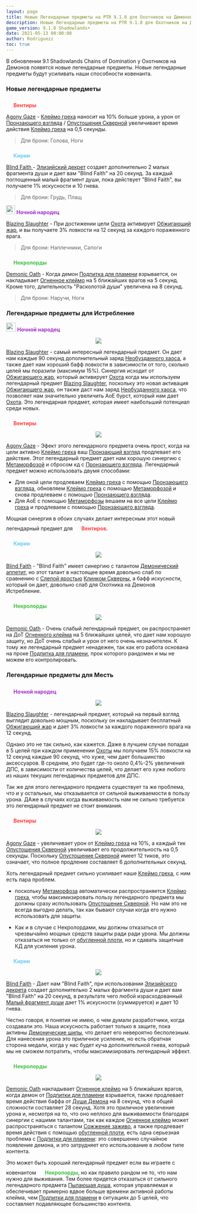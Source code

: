 ```yaml
---
layout: page
title: Новые Легендарные предметы на PTR 9.1.0 для Охотников на Демонов
description: Новые Легендарные предметы на PTR 9.1.0 для Охотников на Демонов Shadowlands
game_version: 9.1.0 Shadowlands•
date: 2021-05-13 00:00:00 
author: Rodriguezz
toc: true
---
```


В обновлении 9.1 Shadowlands Chains of Domination у Охотников на Демонов появятся новые легендарные предметы. 
Новые легендарные предметы будут усиливать наши способности ковенанта.

### Новые легендарные предметы

<span style="color:#ff4040;font-size:1em;"><img src="{{ site.url }}/assets/img/guide/havoc/venthyr.png" width="16" height="24"> <b>Вентиры</b></span>

[Agony Gaze](https://ptr.wowhead.com/spell=355886/agony-gaze) - [Клеймо греха](https://ru.wowhead.com/spell=317009/sinful-brand) наносит на 10% больше урона, а урон от 
[Пронзающего взгляда](https://ru.wowhead.com/spell=198013) / [Опустошения Скверной](https://ru.wowhead.com/spell=212084) увеличивает время действия [Клеймо греха](https://ru.wowhead.com/spell=317009/sinful-brand) на 0,5 секунды.

> Для брони: Голова, Ноги

<span style="color:#68ccef;font-size:1em;"><img src="{{ site.url }}/assets/img/guide/havoc/kyrian.png" width="16" height="24"> <b>Кирии</b></span>

[Blind Faith ](https://ptr.wowhead.com/spell=355893/blind-faith) - [Элизийский декрет](https://ru.wowhead.com/spell=306830) создает дополнительно 2 малых фрагмента души и дает вам "Blind Faith" на 20 секунд.
За каждый поглощенный малый фрагмент души, пока действует "Blind Faith", вы получаете 1% искусности и 10 гнева.

> Для брони: Грудь, Плащ

<span style="color:#a330c9;font-size:1em;"><img src="{{ site.url }}/assets/img/guide/havoc/nightfae.png" width="24" height="24"> <b>Ночной народец</b></span>

[Blazing Slaughter](https://ptr.wowhead.com/spell=355890/blazing-slaughter) - При достижении цели [Охота](https://ru.wowhead.com/spell=323639) активирует [Обжигающий жар](https://ru.wowhead.com/spell=258920), 
и вы получаете 3% ловкости на 12 секунд за каждого пораженного врага.

> Для брони: Наплечники, Сапоги

<span style="color:#40bf40;font-size:1em;"><img src="{{ site.url }}/assets/img/guide/havoc/nekrolords.png" width="16" height="24"> <b>Некролорды</b></span>

[Demonic Oath](https://ptr.wowhead.com/spell=355996/demonic-oath) - Когда демон [Подпитка для пламени](https://ru.wowhead.com/spell=329554) взрывается, 
он накладывает [Огненное клеймо](https://ru.wowhead.com/spell=204021) на 5 ближайших врагов на 5 секунд. Кроме того, длительность "Расколотой души" увеличена на 8 секунд.

> Для брони: Наручи, Ноги

### Легендарные предметы для Истребление

<span style="color:#a330c9;font-size:1em;"><img src="{{ site.url }}/assets/img/guide/havoc/nightfae.png" width="26" height="24"> <b>Ночной народец</b></span>
<p align="center" width="100%"> <img src="{{ site.url }}/assets/img/blog/conduits/fae_logo.png"> </p>


[Blazing Slaughter](https://ptr.wowhead.com/spell=355890/blazing-slaughter) -  самый интересный легендарный предмет. Он дает нам каждые 90 секунд дополнительный заряд [Необузданного хаоса](https://ru.wowhead.com/spell=275144), 
а также дает нам хороший бафф ловкости в зависимости от того, сколько целей мы поразили (максимум 15%). Синергия исходит от [Обжигающего жар](https://ru.wowhead.com/spell=258920), который активирует [Охота](https://ru.wowhead.com/spell=323639) когда мы используем легендарный предмет [Blazing Slaughter](https://ptr.wowhead.com/spell=355890/blazing-slaughter), поскольку это новая активация [Обжигающего жар](https://ru.wowhead.com/spell=258920), 
он также даст нам заряд [Необузданного хаоса](https://ru.wowhead.com/spell=275144), что позволяет нам значительно увеличить АоЕ бурст, который нам дает [Охота](https://ru.wowhead.com/spell=323639). 
Это легендарная предмет, которая имеет наибольший потенциал среди новых.
<br>

<span style="color:#ff4040;font-size:1em;"><img src="{{ site.url }}/assets/img/guide/havoc/venthyr.png" width="16" height="24"> <b>Вентиры</b></span>
<p align="center" width="100%"> <img src="{{ site.url }}/assets/img/blog/conduits/ventyr_logo.png"> </p>

[Agony Gaze](https://ptr.wowhead.com/spell=355886/agony-gaze) - Эфект этого легендарного предмета очень прост, когда на цели активно [Клеймо греха](https://ru.wowhead.com/spell=317009/sinful-brand) ваш [Пронзающий взгляд](https://ru.wowhead.com/spell=198013) продлевает его действие.
Этот легендарный предмет дает нам хорошую синергию с [Метаморфозой](https://ru.wowhead.com/spell=191427/metamorphosis) и сбросом кд с [Пронзающего взгляда](https://ru.wowhead.com/spell=198013).
Легендарный предмет можно использовать двумя способами:
* Для оной цели продлеваем [Клеймо греха](https://ru.wowhead.com/spell=317009/sinful-brand) с помощью [Пронзающего взгляда](https://ru.wowhead.com/spell=198013), обновляем  [Клеймо греха](https://ru.wowhead.com/spell=317009/sinful-brand) с помощью [Метаморфозой](https://ru.wowhead.com/spell=191427/metamorphosis) и снова продлеваем с помощью [Пронзающего взгляда](https://ru.wowhead.com/spell=198013).
* Для АоЕ с помощью [Метаморфозы](https://ru.wowhead.com/spell=191427/metamorphosis) вешаем на все цели [Клеймо греха](https://ru.wowhead.com/spell=317009/sinful-brand) и продлеваем с помощью [Пронзающего взгляда](https://ru.wowhead.com/spell=198013).

Мощная синергия в обоих случаях делает интересным этот новый легендарный предмет для <span style="color:#ff4040;font-size:1em;"><img src="{{ site.url }}/assets/img/guide/havoc/venthyr.png" width="16" height="24"> <b>Вентиров</b></span>.
<br>

<span style="color:#68ccef;font-size:1em;"><img src="{{ site.url }}/assets/img/guide/havoc/kyrian.png" width="16" height="24"> <b>Кирии</b></span>
<p align="center" width="100%"> <img src="{{ site.url }}/assets/img/blog/conduits/kiri_logo.png"> </p>

[Blind Faith](https://ptr.wowhead.com/spell=355893/blind-faith) - "Blind Faith" имеет синергию с талантом [Демонический аппетит](https://ru.wowhead.com/spell=20647), 
но этот талант в настоящее время довольно слаб по сравнению с [Слепой яростью](https://ru.wowhead.com/spell=203550) [Клинком Скверны](https://ru.wowhead.com/spell=232893), 
а бафф искусности, который он дает, довольно слаб для Охотника на Демонов Истребление.
<br>

<span style="color:#40bf40;font-size:1em;"><img src="{{ site.url }}/assets/img/guide/havoc/nekrolords.png" width="16" height="24"> <b>Некролорды</b></span> 
<p align="center" width="100%"> <img src="{{ site.url }}/assets/img/blog/conduits/necrolord_logo.png"> </p>

[Demonic Oath](https://ptr.wowhead.com/spell=355996/demonic-oath) - Очень слабый легендарный предмет, он распространяет на ДоТ [Огненного клейма](https://ru.wowhead.com/spell=204021)
на 5 ближайших целей, что дает нам хорошую защиту, но ДоТ очень слабый и урон от него очень незначителен. К тому же легендарный предмет ненадежен, так как его работа 
основана на проке [Подпитка для пламени](https://ru.wowhead.com/spell=329554), прок которого рандомен и мы не можем его контролировать.
<br>

### Легендарные предметы для Месть

<span style="color:#a330c9;font-size:1em;"><img src="{{ site.url }}/assets/img/guide/havoc/nightfae.png" width="16" height="24"> <b>Ночной народец</b></span>
<p align="center" width="100%"> <img src="{{ site.url }}/assets/img/blog/conduits/fae_logo.png"> </p>

[Blazing Slaughter](https://ptr.wowhead.com/spell=355890/blazing-slaughter) - легендарный предмет, который на первый взгляд выглядит довольно мощным, 
поскольку он накладывает бесплатный [Обжигающий жар](https://ru.wowhead.com/spell=258920) и дает 3% ловкости за каждого пораженного врага на 12 секунд.

Однако это не так сильно, как кажется. Даже в лучшем случае попадая в 5 целей при каждом применении [Охоты](https://ru.wowhead.com/spell=323639) мы получаем 15% ловкости на 12 секунд каждые 90 секунд, что хуже, 
чем дает большинство аксессуаров. В среднем, это будет где-то около 0,4%-2% увеличения ДПС, в зависимости от количества целей, 
что делает его хуже любого из наших текущих легендарных предметов для ДПС.

Так же для этого легендарного предмета существует та же проблема, что и у остальных, мы отказывается от сильной выживаемости в пользу урона. ДАже в случаях когда выживаемость нам не сильно требуется это легендарный предмет не стоит внимания.

<span style="color:#ff4040;font-size:1em;"><img src="{{ site.url }}/assets/img/guide/havoc/venthyr.png" width="16" height="24"> <b>Вентиры</b></span>
<p align="center" width="100%"> <img src="{{ site.url }}/assets/img/blog/conduits/ventyr_logo.png"> </p>

[Agony Gaze](https://ptr.wowhead.com/spell=355886/agony-gaze) - увеличивает урон от [Клеймо греха](https://ru.wowhead.com/spell=317009/sinful-brand) на 10%, а каждый тик 
[Опустошения Скверной](https://ru.wowhead.com/spell=212084) увеличивает его продолжительность на 0,5 секунды. Поскольку [Опустошение Скверной](https://ru.wowhead.com/spell=212084) 
имеет 12 тиков, это означает, что полное продление составляет 6 дополнительных секунд.

Хоть легендарный предмет сильно усиливает наше [Клеймо греха](https://ru.wowhead.com/spell=317009/sinful-brand), с ним есть пара проблем.

* поскольку [Метаморфоза](https://ru.wowhead.com/spell=191427/metamorphosis) автоматически распространяется [Клеймо греха](https://ru.wowhead.com/spell=317009/sinful-brand), чтобы максимизировать пользу легендарного предмета мы должны сразу использовать [Опустошение Скверной](https://ru.wowhead.com/spell=212084). Но нам это не всегда выгодно делать, так как бывают случаи когда его нужно использовать для защиты. 

* Как и в случае с Некролордами, мы должны отказаться от чрезвычайно мощных средств защиты ради ради урона. 
Мы должны отказаться не только от [обугленной плоти](https://ru.wowhead.com/spell=336639/), но и сдавать защитные КД для усиления урона.

<span style="color:#68ccef;font-size:1em;"><img src="{{ site.url }}/assets/img/guide/havoc/kyrian.png" width="16" height="24"> <b>Кирии</b></span> 
<p align="center" width="100%"> <img src="{{ site.url }}/assets/img/blog/conduits/kiri_logo.png"> </p>

[Blind Faith](https://ptr.wowhead.com/spell=355893/blind-faith) - Дает нам "Blind Faith", при использовании [Элизийского декрета](https://ru.wowhead.com/spell=306830) 
создает дополнительно 2 малых фрагмента души и дает вам "Blind Faith" на 20 секунд, в результате чего любой израсходованный [Малый фрагмент души](https://ru.wowhead.com/spell=215393/lesser-soul-fragment) дает 1% искусности (суммируется) и дает 10 гнева. 

Честно говоря, я понятия не имею, о чем думали разработчики, когда создавали это. 
Наша искусность работает только в защите, пока активны [Демонические шипы](https://ru.wowhead.com/spell=203720/demon-spikes), что делает его невероятно бесполезным. 
Для нанесения урона это приличное усиление, но есть обратная сторона медали, когда у нас будет куча дополнительной гнева, 
который мы не сможем потратить, чтобы максимизировать легендарный эффект.

<span style="color:#40bf40;font-size:1em;"><img src="{{ site.url }}/assets/img/guide/havoc/nekrolords.png" width="16" height="24"> <b>Некролорды</b></span> 
<p align="center" width="100%"> <img src="{{ site.url }}/assets/img/blog/conduits/necrolord_logo.png"> </p>

[Demonic Oath](https://ptr.wowhead.com/spell=355996/demonic-oath) накладывает [Огненное клеймо](https://ru.wowhead.com/spell=204021) на 5 ближайших врагов, когда демон от [Подпитки для пламени](https://ru.wowhead.com/spell=329554) взрывается, 
также продлевает время действия баффа от [Души Демона](https://ru.wowhead.com/spell=208195/demon-soul) на 8 секунд, что в общей сложности составляет 28 секунд. 
Хотя это приличное увеличение урона и, несмотря на то, что оно неплохо для выживаемости благодаря синергии с нашими талантами, 
так как каждое [Огненное клеймо](https://ru.wowhead.com/spell=204021) может распространяться с талантом [Сожжение заживо](https://ru.wowhead.com/spell=207739/burning-alive), 
а также продлевает время действия с помощью [обугленной плоти](https://ru.wowhead.com/spell=336639/), есть одна серьезная проблема с [Подпитки для пламени](https://ru.wowhead.com/spell=329554): это совершенно случайное появление демона, 
и это затрудняет его использование в любом типе контента.


Это может быть хороший легендарный предмет если вы играете с ковенантом <span style="color:#40bf40;font-size:1em;"><img src="{{ site.url }}/assets/img/guide/havoc/nekrolords.png" width="16" height="24"> <b>Некролорды</b></span>,
 но как правило рандом не то, что нам нужно для выживания. Тем более придется отказаться от сильного легендарного предмета [Пылающая душа](https://ru.wowhead.com/spell=337547/fiery-soul), которая управляемая и обеспечивает 
примерно вдвое больше времени активной работы клейма, чем [Подпитки для пламени](https://ru.wowhead.com/spell=329554) в ситуациях до 5 целей, что составляет подавляющее большинство контента.











